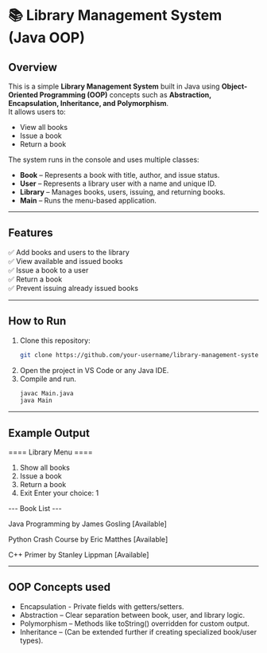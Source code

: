 # 📚 Library Management System (Java OOP)

## Overview
This is a simple **Library Management System** built in Java using **Object-Oriented Programming (OOP)** concepts such as **Abstraction, Encapsulation, Inheritance, and Polymorphism**.  
It allows users to:
- View all books
- Issue a book
- Return a book

The system runs in the console and uses multiple classes:
- **Book** – Represents a book with title, author, and issue status.
- **User** – Represents a library user with a name and unique ID.
- **Library** – Manages books, users, issuing, and returning books.
- **Main** – Runs the menu-based application.

---

## Features
✅ Add books and users to the library  
✅ View available and issued books  
✅ Issue a book to a user  
✅ Return a book  
✅ Prevent issuing already issued books  

---

## How to Run
1. Clone this repository:
   ```bash
   git clone https://github.com/your-username/library-management-system.git
2. Open the project in VS Code or any Java IDE.
3. Compile and run.
   ```bash
   javac Main.java
   java Main

---

## Example Output
==== Library Menu ====
1. Show all books
2. Issue a book
3. Return a book
4. Exit
Enter your choice: 1

--- Book List ---

Java Programming by James Gosling [Available]

Python Crash Course by Eric Matthes [Available]

C++ Primer by Stanley Lippman [Available]

---

## OOP Concepts used
- Encapsulation - Private fields with getters/setters.
- Abstraction – Clear separation between book, user, and library logic.
- Polymorphism – Methods like toString() overridden for custom output.
- Inheritance – (Can be extended further if creating specialized book/user types).
